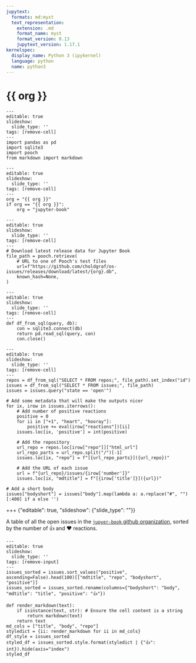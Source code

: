 ```yaml
---
jupytext:
  formats: md:myst
  text_representation:
    extension: .md
    format_name: myst
    format_version: 0.13
    jupytext_version: 1.17.1
kernelspec:
  display_name: Python 3 (ipykernel)
  language: python
  name: python3
---
```


# {{ org }}

```{code-cell} ipython3
---
editable: true
slideshow:
  slide_type: ''
tags: [remove-cell]
---
import pandas as pd
import sqlite3
import pooch
from markdown import markdown
```

```{code-cell} ipython3
---
editable: true
slideshow:
  slide_type: ''
tags: [remove-cell]
---
org = "{{ org }}"
if org == "{{ org }}":
    org = "jupyter-book"
```

```{code-cell} ipython3
---
editable: true
slideshow:
  slide_type: ''
tags: [remove-cell]
---
# Download latest release data for Jupyter Book
file_path = pooch.retrieve(
    # URL to one of Pooch's test files
    url=f"https://github.com/choldgraf/os-issues/releases/download/latest/{org}.db",
    known_hash=None,
)
```

```{code-cell} ipython3
---
editable: true
slideshow:
  slide_type: ''
tags: [remove-cell]
---
def df_from_sql(query, db):
    con = sqlite3.connect(db)
    return pd.read_sql(query, con)
    con.close()
```

```{code-cell} ipython3
---
editable: true
slideshow:
  slide_type: ''
tags: [remove-cell]
---
repos = df_from_sql("SELECT * FROM repos;", file_path).set_index("id")
issues = df_from_sql("SELECT * FROM issues;", file_path)
issues = issues.query("state == 'open'")

# Add some metadata that will make the outputs nicer
for ix, irow in issues.iterrows():
    # Add number of positive reactions
    positive = 0
    for ii in ["+1", "heart", "hooray"]:
        positive += eval(irow["reactions"])[ii]
    issues.loc[ix, 'positive'] = int(positive)

    # Add the repository
    url_repo = repos.loc[irow["repo"]]["html_url"]
    url_repo_parts = url_repo.split("/")[-1]
    issues.loc[ix, "repo"] = f"[{url_repo_parts}]({url_repo})"
    
    # Add the URL of each issue
    url = f"{url_repo}/issues/{irow['number']}"
    issues.loc[ix, "mdtitle"] = f"[{irow['title']}]({url})"

# Add a short body
issues["bodyshort"] = issues["body"].map(lambda a: a.replace("#", "")[:400] if a else '')
```

+++ {"editable": true, "slideshow": {"slide_type": ""}}

A table of all the open issues in the [`jupyer-book` github organization](https://github.com/jupyter-book), sorted by the number of 👍 and ❤️ reactions.

```{code-cell} ipython3
---
editable: true
slideshow:
  slide_type: ''
tags: [remove-input]
---
issues_sorted = issues.sort_values("positive", ascending=False).head(100)[["mdtitle", "repo", "bodyshort", "positive"]]
issues_sorted = issues_sorted.rename(columns={"bodyshort": "body", "mdtitle": "title", "positive": "👍"})

def render_markdown(text):
    if isinstance(text, str): # Ensure the cell content is a string
        return markdown(text)
    return text
md_cols = ["title", "body", "repo"]
styledict = {ii: render_markdown for ii in md_cols}
df_style = issues_sorted
styled_df = issues_sorted.style.format(styledict | {"👍": int}).hide(axis="index")
styled_df
```

```{code-cell} ipython3

```
